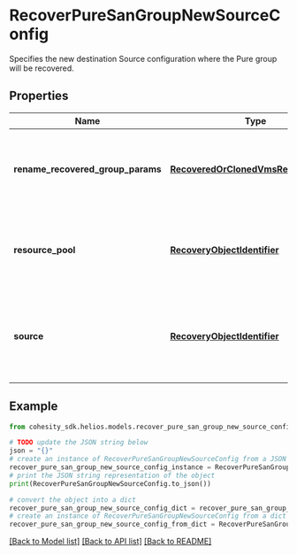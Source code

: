 # RecoverPureSanGroupNewSourceConfig

Specifies the new destination Source configuration where the Pure group will be recovered.

## Properties

Name | Type | Description | Notes
------------ | ------------- | ------------- | -------------
**rename_recovered_group_params** | [**RecoveredOrClonedVmsRenameConfig**](RecoveredOrClonedVmsRenameConfig.md) | Specifies params to rename the recovered SAN group. If not specified, the original names of the group are preserved. | [optional] 
**resource_pool** | [**RecoveryObjectIdentifier**](RecoveryObjectIdentifier.md) | Specifies the id of the resource pool to recover the Pure SAN Volume to. This field must be specified if recoverToNewSource is true. | [optional] 
**source** | [**RecoveryObjectIdentifier**](RecoveryObjectIdentifier.md) | Specifies the id of the new target parent source to recover the Pure SAN group to. This field must be specified if recoverToNewSource is true. | 

## Example

```python
from cohesity_sdk.helios.models.recover_pure_san_group_new_source_config import RecoverPureSanGroupNewSourceConfig

# TODO update the JSON string below
json = "{}"
# create an instance of RecoverPureSanGroupNewSourceConfig from a JSON string
recover_pure_san_group_new_source_config_instance = RecoverPureSanGroupNewSourceConfig.from_json(json)
# print the JSON string representation of the object
print(RecoverPureSanGroupNewSourceConfig.to_json())

# convert the object into a dict
recover_pure_san_group_new_source_config_dict = recover_pure_san_group_new_source_config_instance.to_dict()
# create an instance of RecoverPureSanGroupNewSourceConfig from a dict
recover_pure_san_group_new_source_config_from_dict = RecoverPureSanGroupNewSourceConfig.from_dict(recover_pure_san_group_new_source_config_dict)
```
[[Back to Model list]](../README.md#documentation-for-models) [[Back to API list]](../README.md#documentation-for-api-endpoints) [[Back to README]](../README.md)


